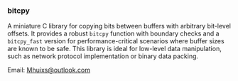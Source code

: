### bitcpy

A miniature C library for copying bits between buffers with arbitrary bit-level offsets. It provides a robust `bitcpy` function with boundary checks and a `bitcpy_fast` version for performance-critical scenarios where buffer sizes are known to be safe. This library is ideal for low-level data manipulation, such as network protocol implementation or binary data packing.

Email: Mhuixs@outlook.com
